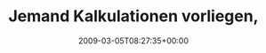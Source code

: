 ---
retweeted: false
source: <a href="http://twitter.com" rel="nofollow">Twitter Web Client</a>
entities:
  hashtags:
  - text: mustbethursday
    indices:
    - '86'
    - '101'
  symbols: []
  user_mentions: []
  urls: []
display_text_range:
- '0'
- '101'
favorite_count: '0'
id_str: '1282560141'
truncated: false
retweet_count: '0'
id: '1282560141'
created_at: Thu Mar 05 08:27:35 +0000 2009
favorited: false
full_text: 'Jemand Kalkulationen vorliegen, ab wann sich eine Kuh amortisiert? WG
  Milch ist alle. #mustbethursday'
lang: de
tags:
- mustbethursday
- pesos:twitter
date: '2009-03-05T08:27:35+00:00'
src: https://twitter.com/bascht/status/1282560141
original_url: https://twitter.com/bascht/status/1282560141
type: twitter_tweet
text: 'Jemand Kalkulationen vorliegen, ab wann sich eine Kuh amortisiert? WG Milch
  ist alle. #mustbethursday'
title: Jemand Kalkulationen vorliegen,

---